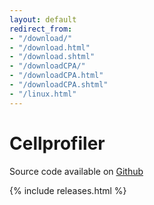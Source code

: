 ```yaml
---
layout: default
redirect_from:
- "/download/"
- "/download.html"
- "/download.shtml"
- "/downloadCPA/"
- "/downloadCPA.html"
- "/downloadCPA.shtml"
- "/linux.html"
---
```

Cellprofiler
============

Source code available on [Github](https://github.com/CellProfiler/CellProfiler)

{% include releases.html %}

<div class="bottom-margin"></div>
